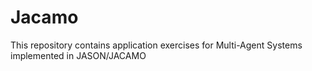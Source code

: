 # Jacamo
This repository contains application exercises for Multi-Agent Systems implemented in JASON/JACAMO
